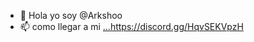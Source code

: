 - 👋 Hola yo soy @Arkshoo
- 📫 como llegar a mi [...](https://discord.gg/HqvSEKVpzH)https://discord.gg/HqvSEKVpzH
